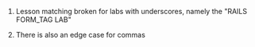 1. Lesson matching broken for labs with underscores, namely the "RAILS FORM_TAG LAB"

2. There is also an edge case for commas